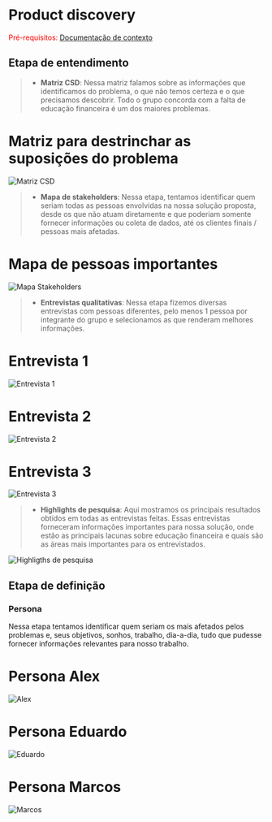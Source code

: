 # Product discovery

<span style="color:red">Pré-requisitos: <a href="01-Contexto.md"> Documentação de contexto</a></span>

## Etapa de entendimento

> * **Matriz CSD**:
Nessa matriz falamos sobre as informações que identificamos do problema, o que não temos certeza e o que precisamos descobrir.
Todo o grupo concorda com a falta de educação financeira é um dos maiores problemas.

# Matriz para destrinchar as suposições do problema
![Matriz CSD](/imgs/ProductDiscovery/matriz-CSD.png)



> * **Mapa de stakeholders**:
Nessa etapa, tentamos identificar quem seriam todas as pessoas envolvidas na nossa solução proposta, desde os que não atuam diretamente e que poderiam somente fornecer informações ou coleta de dados, até os clientes finais / pessoas mais afetadas.

# Mapa de pessoas importantes
![Mapa Stakeholders](/imgs/ProductDiscovery/stakeholders.png)



> * **Entrevistas qualitativas**:
Nessa etapa fizemos diversas entrevistas com pessoas diferentes, pelo menos 1 pessoa por integrante do grupo e selecionamos as que renderam melhores informações.

# Entrevista 1
![Entrevista 1](/imgs/ProductDiscovery/entrevista1.png)

# Entrevista 2
![Entrevista 2](/imgs/ProductDiscovery/entrevista2.png)

# Entrevista 3
![Entrevista 3](/imgs/ProductDiscovery/entrevista3.png)



> * **Highlights de pesquisa**: 
Aqui mostramos os principais resultados obtidos em todas as entrevistas feitas.
Essas entrevistas forneceram informações importantes para nossa solução, onde estão as principais lacunas sobre educação financeira e quais são as áreas mais importantes para os entrevistados.

![Highligths de pesquisa](/imgs/ProductDiscovery/highlights.png)

## Etapa de definição

### Persona
Nessa etapa tentamos identificar quem seriam os mais afetados pelos problemas e, seus objetivos, sonhos, trabalho, dia-a-dia, tudo que pudesse fornecer informações relevantes para nosso trabalho.

# Persona Alex
![Alex](/imgs/ProductDiscovery/persona-Alex.png)

# Persona Eduardo
![Eduardo](/imgs/ProductDiscovery/persona-Eduardo.png)

# Persona Marcos
![Marcos](/imgs/ProductDiscovery/persona-Marcos.png)